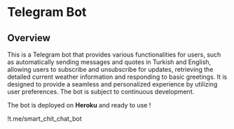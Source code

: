# Telegram Bot

## Overview
This is a Telegram bot that provides various functionalities for users, such as automatically sending messages and quotes in Turkish and English, allowing users to subscribe and unsubscribe for updates, retrieving the detailed current weather information and responding to basic greetings. It is designed to provide a seamless and personalized experience by utilizing user preferences. 
The bot is subject to continuous development.

The bot is deployed on **Heroku** and ready to use !

!t.me/smart_chit_chat_bot
